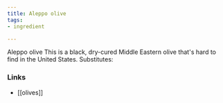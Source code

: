 ```yaml
---
title: Aleppo olive
tags:
- ingredient

---
```

Aleppo olive This is a black, dry-cured Middle Eastern olive that's hard to find in the United States. Substitutes:

### Links

* [[olives]]
